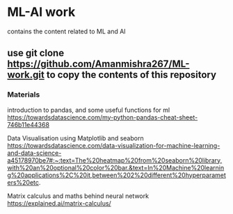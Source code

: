 # ML-AI work
contains the content related to ML and AI

## use git clone https://github.com/Amanmishra267/ML-work.git to copy the contents of this repository

### Materials

introduction to pandas, and some useful functions for ml https://towardsdatascience.com/my-python-pandas-cheat-sheet-746b11e44368

Data Visualisation using Matplotlib and seaborn https://towardsdatascience.com/data-visualization-for-machine-learning-and-data-science-a45178970be7#:~:text=The%20heatmap%20from%20seaborn%20library,with%20an%20optional%20color%20bar.&text=In%20Machine%20learning%20applications%2C%20it,between%202%20different%20hyperparameters%20etc.

Matrix calculus and maths behind neural network  https://explained.ai/matrix-calculus/
